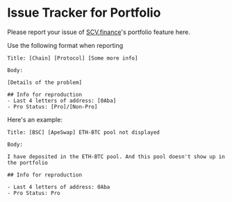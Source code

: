 # Issue Tracker for Portfolio

Please report your issue of [SCV.finance](https://scv.finance)'s portfolio feature here.

Use the following format when reporting

```
Title: [Chain] [Protocol] [Some more info]

Body:

[Details of the problem]

## Info for reproduction
- Last 4 letters of address: [0Aba]
- Pro Status: [Pro]/[Non-Pro]
```

Here's an example:

```
Title: [BSC] [ApeSwap] ETH-BTC pool not displayed

Body:

I have deposited in the ETH-BTC pool. And this pool doesn't show up in the portfolio

## Info for reproduction

- Last 4 letters of address: 0Aba
- Pro Status: Pro
```
